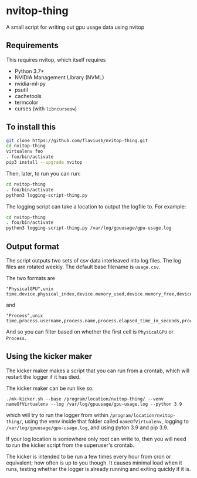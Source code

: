 # nvitop-thing
A small script for writing out gpu usage data using nvitop

## Requirements

This requires nvitop, which itself requires
- Python 3.7+
- NVIDIA Management Library (NVML)
- nvidia-ml-py
- psutil
- cachetools
- termcolor
- curses (with `libncursesw`)

## To install this

```bash
git clone https://github.com/flaviusb/nvitop-thing.git
cd nvitop-thing
virtualenv foo
. foo/bin/activate
pip3 install --upgrade nvitop
```

Then, later, to run you can run:

```bash
cd nvitop-thing
. foo/bin/activate
python3 logging-script-thing.py
```

The logging script can take a location to output the logfile to. For example:

```bash
cd nvitop-thing
. foo/bin/activate
python3 logging-script-thing.py /var/log/gpuusage/gpu-usage.log
```

## Output format

The script outputs two sets of csv data interleaved into log files. The log files are rotated weekly. The default base filename is `usage.csv`.

The two formats are

```csv
"PhysicalGPU",unix time,device.physical_index,device.memory_used,device.memory_free,device.memory_total,\"device.performance_state\",device.power_usage,device.gpu_utilization
```

and

```csv
"Process",unix time,process.username,process.name,process.elapsed_time_in_seconds,process.gpu_time,process.gpu_sm_utilization,process.gpu_memory_utilization()
```

And so you can filter based on whether the first cell is `PhysicalGPU` or `Process`.

## Using the kicker maker

The kicker maker makes a script that you can run from a crontab, which will restart the logger if it has died.

The kicker maker can be run like so:

```shell
./mk-kicker.sh --base /program/location/nvitop-thing/ --venv nameOfVirtualenv --log /var/log/gpuusage/gpu-usage.log --python 3.9
```

which will try to run the logger from within `/program/location/nvitop-thing/`, using the venv inside that folder called `nameOfVirtualenv`, logging to `/var/log/gpuusage/gpu-usage.log`, and using pyton 3.9 and pip 3.9.

If your log location is somewhere only root can write to, then you will need to run the kicker script from the superuser's crontab.

The kicker is intended to be run a few times every hour from cron or equivalent; how often is up to you though. It causes minimal load when it runs, testing whether the logger is already running and exiting quickly if it is.
